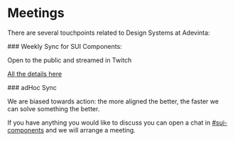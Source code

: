 # Meetings

There are several touchpoints related to Design Systems at Adevinta:

### Weekly Sync for SUI Components:

Open to the public and streamed in Twitch 

[All the details here](Weekly-streamings.md)

### adHoc Sync

We are biased towards action: the more aligned the better, the faster we can solve something the better.

If you have anything you would like to discuss you can open a chat in [#sui-components](https://adevinta.slack.com/archives/C018Q6WBJ85) and we will arrange a meeting.
